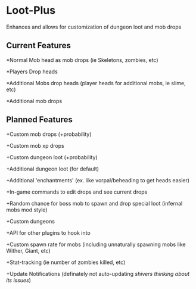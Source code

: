Loot-Plus
=========

Enhances and allows for customization of dungeon loot and mob drops

Current Features
----------------

*Normal Mob head as mob drops (ie Skeletons, zombies, etc)

*Players Drop heads

*Additional Mobs drop heads (player heads for additional mobs, ie slime, etc)

*Additional mob drops

Planned Features
----------------

+Custom mob drops (+probability)

+Custom mob xp drops

+Custom dungeon loot (+probability)

+Additional dungeon loot (for default)

+Additional 'enchantments' (ex. like vorpal/beheading to get heads easier)

+In-game commands to edit drops and see current drops

+Random chance for boss mob to spawn and drop special loot (infernal mobs mod style)

+Custom dungeons

+API for other plugins to hook into

+Custom spawn rate for mobs (including unnaturally spawning mobs like Wither, Giant, etc)

+Stat-tracking (ie number of zombies killed, etc)

+Update Notifications (definately not auto-updating *shivers thinking about its issues*)
